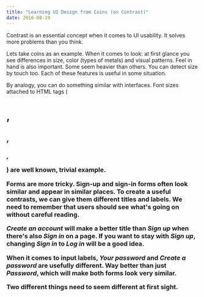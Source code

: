 ```yaml
---
title: "Learning UI Design from Coins (on Contrast)"
date: 2016-08-19
---
```


Contrast is an essential concept when it comes to UI usability. It solves more problems than you think. 

Lets take coins as an example.
When it comes to look: at first glance you see differences in size, color (types of metals) and visual patterns.
Feel in hand is also important. Some seem heavier than others. You can detect size by touch too.
Each of these features is useful in some situation.

<!--more-->

By analogy, you can do something similar with interfaces.
Font sizes attached to HTML tags (<h1>, <h2>, <h3>, <p>) are well known, trivial example.

Forms are more tricky. Sign-up and sign-in forms often look similar and appear in similar places.
To create a useful contrasts, we can give them different titles and labels.
We need to remember that users should see what's going on without careful reading.

*Create an account* will make a better title than *Sign up* when there's also *Sign in* on a page.
If you want to stay with *Sign up*, changing *Sign in* to *Log in* will be a good idea.

When it comes to input labels, *Your password* and *Create a password* are usefully different.
Way better than just *Password*, which will make both forms look very similar.

Two different things need to seem different at first sight.
